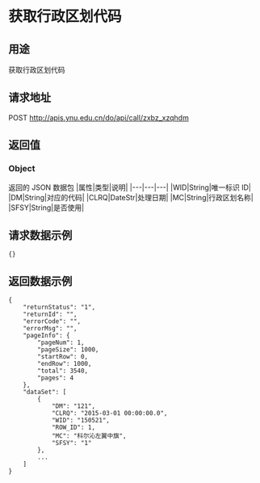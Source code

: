 # 获取行政区划代码

## 用途

获取行政区划代码

## 请求地址

POST http://apis.ynu.edu.cn/do/api/call/zxbz_xzqhdm

## 返回值

### Object

返回的 JSON 数据包
|属性|类型|说明|
|---|---|---|
|WID|String|唯一标识 ID|
|DM|String|对应的代码|
|CLRQ|DateStr|处理日期|
|MC|String|行政区划名称|
|SFSY|String|是否使用|

## 请求数据示例

```
{}
```

## 返回数据示例

```
{
    "returnStatus": "1",
    "returnId": "",
    "errorCode": "",
    "errorMsg": "",
    "pageInfo": {
        "pageNum": 1,
        "pageSize": 1000,
        "startRow": 0,
        "endRow": 1000,
        "total": 3540,
        "pages": 4
    },
    "dataSet": [
        {
            "DM": "121",
            "CLRQ": "2015-03-01 00:00:00.0",
            "WID": "150521",
            "ROW_ID": 1,
            "MC": "科尔沁左翼中旗",
            "SFSY": "1"
        },
        ...
    ]
}
```
